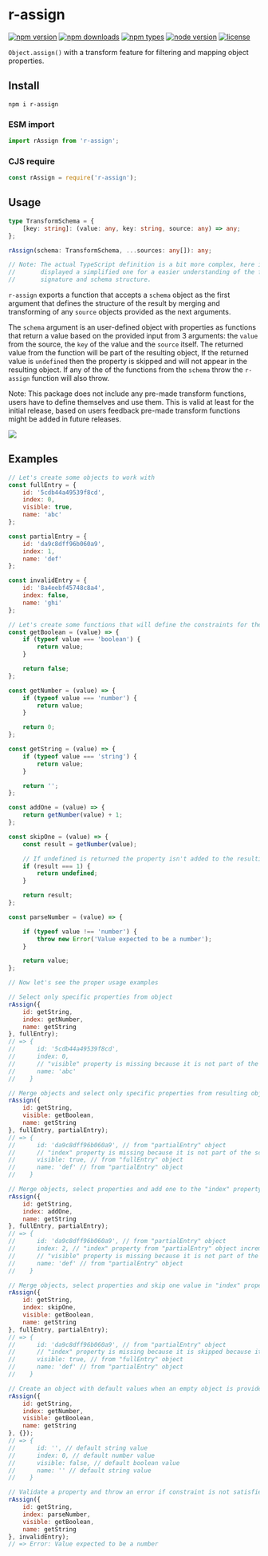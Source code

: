 # r-assign

[![npm version](https://img.shields.io/npm/v/r-assign.svg?logo=npm&style=flat-square)](https://www.npmjs.com/package/r-assign)
[![npm downloads](https://img.shields.io/npm/dm/r-assign.svg?style=flat-square)](https://www.npmjs.com/package/r-assign)
[![npm types](https://img.shields.io/npm/types/r-assign.svg?style=flat-square)](https://www.npmjs.com/package/r-assign)
[![node version](https://img.shields.io/node/v/r-assign.svg?style=flat-square)](https://www.npmjs.com/package/r-assign)
[![license](https://img.shields.io/npm/l/r-assign.svg?style=flat-square)](https://www.npmjs.com/package/r-assign)

`Object.assign()` with a transform feature for filtering and mapping object
properties.

## Install

`npm i r-assign`

### ESM import

```js
import rAssign from 'r-assign';
```

### CJS require

```js
const rAssign = require('r-assign');
```

## Usage

```ts
type TransformSchema = {
    [key: string]: (value: any, key: string, source: any) => any;
};

rAssign(schema: TransformSchema, ...sources: any[]): any;

// Note: The actual TypeScript definition is a bit more complex, here is
//       displayed a simplified one for a easier understanding of the function
//       signature and schema structure.
```

`r-assign` exports a function that accepts a `schema` object as the first
argument that defines the structure of the result by merging and transforming of
any `source` objects provided as the next arguments.

The `schema` argument is an user-defined object with properties as functions
that return a value based on the provided input from 3 arguments: the `value`
from the source, the `key` of the value and the `source` itself. The returned
value from the function will be part of the resulting object, If the returned
value is `undefined` then the property is skipped and will not appear in the
resulting object. If any of the of the functions from the `schema` throw the
`r-assign` function will also throw.

Note: This package does not include any pre-made transform functions, users have
to define themselves and use them. This is valid at least for the initial
release, based on users feedback pre-made transform functions might be added in
future releases.

<img src="diagram.svg"/>

## Examples

```js
// Let's create some objects to work with
const fullEntry = {
    id: '5cdb44a49539f8cd',
    index: 0,
    visible: true,
    name: 'abc'
};

const partialEntry = {
    id: 'da9c8dff96b060a9',
    index: 1,
    name: 'def'
};

const invalidEntry = {
    id: '8a4eebf45748c8a4',
    index: false,
    name: 'ghi'
};

// Let's create some functions that will define the constraints for the schema
const getBoolean = (value) => {
    if (typeof value === 'boolean') {
        return value;
    }

    return false;
};

const getNumber = (value) => {
    if (typeof value === 'number') {
        return value;
    }

    return 0;
};

const getString = (value) => {
    if (typeof value === 'string') {
        return value;
    }

    return '';
};

const addOne = (value) => {
    return getNumber(value) + 1;
};

const skipOne = (value) => {
    const result = getNumber(value);

    // If undefined is returned the property isn't added to the resulting object
    if (result === 1) {
        return undefined;
    }

    return result;
};

const parseNumber = (value) => {

    if (typeof value !== 'number') {
        throw new Error('Value expected to be a number');
    }

    return value;
};

// Now let's see the proper usage examples

// Select only specific properties from object
rAssign({
    id: getString,
    index: getNumber,
    name: getString
}, fullEntry);
// => {
//      id: '5cdb44a49539f8cd',
//      index: 0,
//      // "visible" property is missing because it is not part of the schema
//      name: 'abc'
//    }

// Merge objects and select only specific properties from resulting object
rAssign({
    id: getString,
    visible: getBoolean,
    name: getString
}, fullEntry, partialEntry);
// => {
//      id: 'da9c8dff96b060a9', // from "partialEntry" object
//      // "index" property is missing because it is not part of the schema
//      visible: true, // from "fullEntry" object
//      name: 'def' // from "partialEntry" object
//    }

// Merge objects, select properties and add one to the "index" property
rAssign({
    id: getString,
    index: addOne,
    name: getString
}, fullEntry, partialEntry);
// => {
//      id: 'da9c8dff96b060a9', // from "partialEntry" object
//      index: 2, // "index" property from "partialEntry" object incremented
//      // "visible" property is missing because it is not part of the schema
//      name: 'def' // from "partialEntry" object
//    }

// Merge objects, select properties and skip one value in "index" property
rAssign({
    id: getString,
    index: skipOne,
    visible: getBoolean,
    name: getString
}, fullEntry, partialEntry);
// => {
//      id: 'da9c8dff96b060a9', // from "partialEntry" object
//      // "index" property is missing because it is skipped because it is "1"
//      visible: true, // from "fullEntry" object
//      name: 'def' // from "partialEntry" object
//    }

// Create an object with default values when an empty object is provided
rAssign({
    id: getString,
    index: getNumber,
    visible: getBoolean,
    name: getString
}, {});
// => {
//      id: '', // default string value
//      index: 0, // default number value
//      visible: false, // default boolean value
//      name: '' // default string value
//    }

// Validate a property and throw an error if constraint is not satisfied
rAssign({
    id: getString,
    index: parseNumber,
    visible: getBoolean,
    name: getString
}, invalidEntry);
// => Error: Value expected to be a number
```